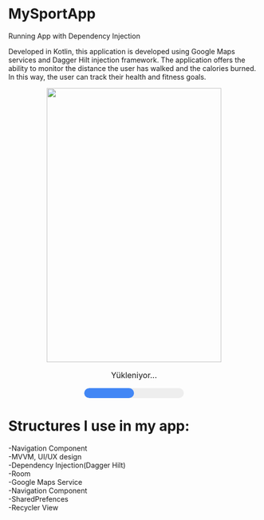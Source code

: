 # MySportApp
Running App with Dependency Injection

Developed in Kotlin, this application is developed using Google Maps services and Dagger Hilt injection framework. The application offers the ability to monitor the distance the user has walked and the calories burned. In this way, the user can track their health and fitness goals.

<div style="display: flex; align-items: center; justify-content: center; flex-direction: column;">
  <img src="https://github.com/erkocali1/ss/blob/master/app/src/main/res/drawable/gif.gif" width="350" height="550">
  <p style="text-align: center; font-size: 16px;">Yükleniyor...</p>
  <div style="width: 200px; height: 20px; background-color: #eee; border-radius: 10px; overflow: hidden;">
    <div style="width: 50%; height: 100%; background-color: #4287f5; border-radius: 10px;"></div>
  </div>
</div>

 
  <h1>   Structures I use in my app: </h1>
   <p>
-Navigation Component <br>
-MVVM, UI/UX design <br>
-Dependency Injection(Dagger Hilt) <br>
-Room <br>
-Google Maps Service <br>
-Navigation Component <br>
-SharedPrefences <br>
-Recycler View  <br>
   <p>
